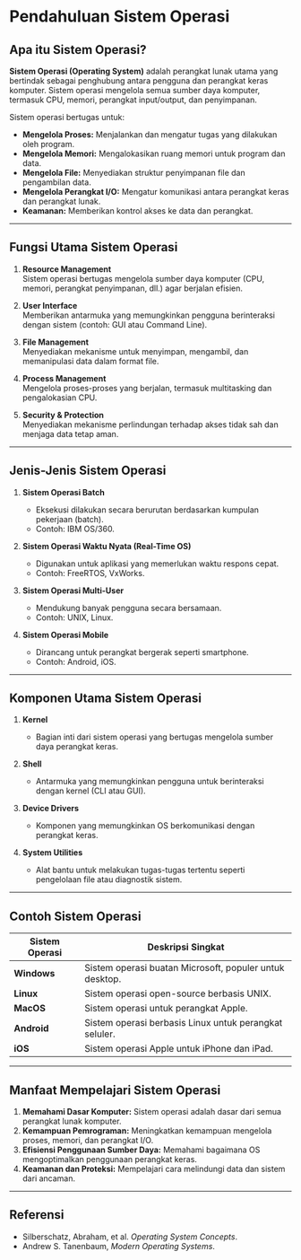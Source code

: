 # Pendahuluan Sistem Operasi

## Apa itu Sistem Operasi?
**Sistem Operasi (Operating System)** adalah perangkat lunak utama yang bertindak sebagai penghubung antara pengguna dan perangkat keras komputer. Sistem operasi mengelola semua sumber daya komputer, termasuk CPU, memori, perangkat input/output, dan penyimpanan.

Sistem operasi bertugas untuk:
- **Mengelola Proses:** Menjalankan dan mengatur tugas yang dilakukan oleh program.
- **Mengelola Memori:** Mengalokasikan ruang memori untuk program dan data.
- **Mengelola File:** Menyediakan struktur penyimpanan file dan pengambilan data.
- **Mengelola Perangkat I/O:** Mengatur komunikasi antara perangkat keras dan perangkat lunak.
- **Keamanan:** Memberikan kontrol akses ke data dan perangkat.

---

## Fungsi Utama Sistem Operasi
1. **Resource Management**  
   Sistem operasi bertugas mengelola sumber daya komputer (CPU, memori, perangkat penyimpanan, dll.) agar berjalan efisien.

2. **User Interface**  
   Memberikan antarmuka yang memungkinkan pengguna berinteraksi dengan sistem (contoh: GUI atau Command Line).

3. **File Management**  
   Menyediakan mekanisme untuk menyimpan, mengambil, dan memanipulasi data dalam format file.

4. **Process Management**  
   Mengelola proses-proses yang berjalan, termasuk multitasking dan pengalokasian CPU.

5. **Security & Protection**  
   Menyediakan mekanisme perlindungan terhadap akses tidak sah dan menjaga data tetap aman.

---

## Jenis-Jenis Sistem Operasi
1. **Sistem Operasi Batch**
   - Eksekusi dilakukan secara berurutan berdasarkan kumpulan pekerjaan (batch).
   - Contoh: IBM OS/360.

2. **Sistem Operasi Waktu Nyata (Real-Time OS)**
   - Digunakan untuk aplikasi yang memerlukan waktu respons cepat.
   - Contoh: FreeRTOS, VxWorks.

3. **Sistem Operasi Multi-User**
   - Mendukung banyak pengguna secara bersamaan.
   - Contoh: UNIX, Linux.

4. **Sistem Operasi Mobile**
   - Dirancang untuk perangkat bergerak seperti smartphone.
   - Contoh: Android, iOS.

---

## Komponen Utama Sistem Operasi
1. **Kernel**
   - Bagian inti dari sistem operasi yang bertugas mengelola sumber daya perangkat keras.

2. **Shell**
   - Antarmuka yang memungkinkan pengguna untuk berinteraksi dengan kernel (CLI atau GUI).

3. **Device Drivers**
   - Komponen yang memungkinkan OS berkomunikasi dengan perangkat keras.

4. **System Utilities**
   - Alat bantu untuk melakukan tugas-tugas tertentu seperti pengelolaan file atau diagnostik sistem.

---

## Contoh Sistem Operasi
| Sistem Operasi | Deskripsi Singkat |
|----------------|-------------------|
| **Windows**    | Sistem operasi buatan Microsoft, populer untuk desktop. |
| **Linux**      | Sistem operasi open-source berbasis UNIX. |
| **MacOS**      | Sistem operasi untuk perangkat Apple. |
| **Android**    | Sistem operasi berbasis Linux untuk perangkat seluler. |
| **iOS**        | Sistem operasi Apple untuk iPhone dan iPad. |

---

## Manfaat Mempelajari Sistem Operasi
1. **Memahami Dasar Komputer:** 
   Sistem operasi adalah dasar dari semua perangkat lunak komputer.
2. **Kemampuan Pemrograman:** 
   Meningkatkan kemampuan mengelola proses, memori, dan perangkat I/O.
3. **Efisiensi Penggunaan Sumber Daya:** 
   Memahami bagaimana OS mengoptimalkan penggunaan perangkat keras.
4. **Keamanan dan Proteksi:** 
   Mempelajari cara melindungi data dan sistem dari ancaman.

---

## Referensi
- Silberschatz, Abraham, et al. *Operating System Concepts*.
- Andrew S. Tanenbaum, *Modern Operating Systems*.
